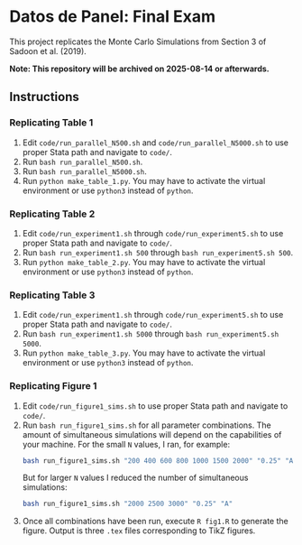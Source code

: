 # Datos de Panel: Final Exam

This project replicates the Monte Carlo Simulations from Section 3 of Sadoon et al. (2019).

**Note: This repository will be archived on 2025-08-14 or afterwards.**

## Instructions

### Replicating Table 1
1. Edit `code/run_parallel_N500.sh` and `code/run_parallel_N5000.sh` to use proper Stata path and navigate to `code/`.
2. Run `bash run_parallel_N500.sh`.
3. Run `bash run_parallel_N5000.sh`.
4. Run `python make_table_1.py`. You may have to activate the virtual environment or use `python3` instead of `python`.

### Replicating Table 2
1. Edit `code/run_experiment1.sh` through `code/run_experiment5.sh` to use proper Stata path and navigate to `code/`.
2. Run `bash run_experiment1.sh 500` through `bash run_experiment5.sh 500`.
3. Run `python make_table_2.py`. You may have to activate the virtual environment or use `python3` instead of `python`.

### Replicating Table 3
1. Edit `code/run_experiment1.sh` through `code/run_experiment5.sh` to use proper Stata path and navigate to `code/`.
2. Run `bash run_experiment1.sh 5000` through `bash run_experiment5.sh 5000`.
3. Run `python make_table_3.py`. You may have to activate the virtual environment or use `python3` instead of `python`.

### Replicating Figure 1
1. Edit `code/run_figure1_sims.sh` to use proper Stata path and navigate to `code/`.
2. Run `bash run_figure1_sims.sh` for all parameter combinations. The amount of simultaneous simulations will depend on the capabilities of your machine. For the small `N` values, I ran, for example:
   ```bash
   bash run_figure1_sims.sh "200 400 600 800 1000 1500 2000" "0.25" "A"
   ```
   But for larger `N` values I reduced the number of simultaneous simulations:
   ```bash
   bash run_figure1_sims.sh "2000 2500 3000" "0.25" "A"
   ```
3. Once all combinations have been run, execute `R fig1.R` to generate the figure. Output is three `.tex` files corresponding to TikZ figures.

